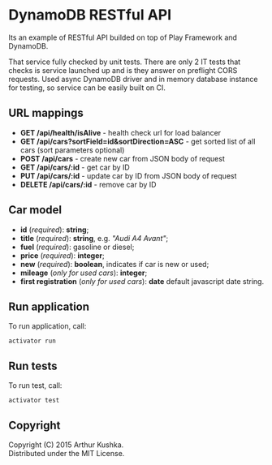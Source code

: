 DynamoDB RESTful API
=========================

Its an example of RESTful API builded on top of Play Framework and DynamoDB.

That service fully checked by unit tests. There are only 2 IT tests that checks is service launched up and is they answer on preflight CORS requests. Used async DynamoDB driver and in memory database instance for testing, so service can be easily built on CI.

## URL mappings
* **GET /api/health/isAlive** - health check url for load balancer
* **GET /api/cars?sortField=id&sortDirection=ASC** - get sorted list of all cars (sort parameters optional)
* **POST /api/cars** - create new car from JSON body of request
* **GET /api/cars/:id** - get car by ID
* **PUT /api/cars/:id** - update car by ID from JSON body of request
* **DELETE /api/cars/:id** - remove car by ID

## Car model
* **id** (_required_): **string**;
* **title** (_required_): **string**, e.g. _"Audi A4 Avant"_;
* **fuel** (_required_): gasoline or diesel;
* **price** (_required_): **integer**;
* **new** (_required_): **boolean**, indicates if car is new or used;
* **mileage** (_only for used cars_): **integer**;
* **first registration** (_only for used cars_): **date** default javascript date string.

## Run application
To run application, call:
```
activator run
```

## Run tests
To run test, call:
```
activator test
```

## Copyright  
Copyright (C) 2015 Arthur Kushka.  
Distributed under the MIT License.
